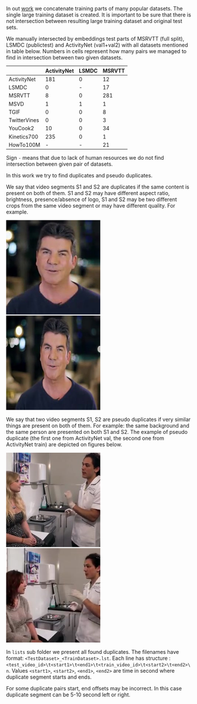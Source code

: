 In out [work](https://arxiv.org/abs/2103.10699) we concatenate training parts of many popular datasets. The single large training dataset is created.
It is important to be sure that there is not intersection between resulting large training dataset and original test sets.

We manually intersected by embeddings test parts of MSRVTT (full split), LSMDC (publictest) and ActivityNet (val1+val2) with
all datasets mentioned in table below. Numbers in cells represent how many pairs we managed to find in intersection between two given datasets.

| | ActivityNet | LSMDC | MSRVTT |
|---|---|---|---|
|ActivityNet|181|0|12|
|LSMDC|0|-|17|
|MSRVTT|8|0|281|
|MSVD|1|1|1|
|TGIF|0|0|8|
|TwitterVines|0|0|3|
|YouCook2|10|0|34|
|Kinetics700|235|0|1|
|HowTo100M|-|-|21|

Sign `-` means that due to lack of human resources we do not find intersection between given pair of datasets.

In this work we try to find duplicates and pseudo duplicates.  

We say that video segments S1 and S2 are duplicates if
the same content is present on both of them. S1 and S2 may have different aspect ratio, brightness, presence/absence of logo,
S1 and S2 may be two different crops from the same video segment or may have different quality. For example.

 
![](dup1.jpg)
![](dup2.jpg)


We say that two video segments S1, S2 are pseudo duplicates if very similar things are present on both of them.
For example: the same background and the same person are presented on both S1 and S2. The example of pseudo duplicate
(the first one from ActivityNet val, the second one from ActivityNet train) are depicted on figures below.

![](pseudo_dup1.jpg)
![](pseudo_dup2.jpg)


In `lists` sub folder we present all found duplicates. The filenames have format: `<TestDataset>_<TrainDataset>.lst`.
Each line has structure : `<test_video_id>\t<start1>\t<end1>\t<train_video_id>\t<start2>\t<end2>\n`.
Values `<start1>`, `<start2>`, `<end1>`, `<end2>` are time in second where duplicate segment starts and ends.


For some duplicate pairs start, end offsets may be incorrect. In this case duplicate segment can be
5-10 second left or right.





